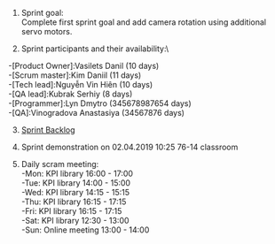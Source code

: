 1. Sprint goal:\
  Complete first sprint goal and add camera rotation using additional servo motors.

2. Sprint participants and their availability:\

  -[Product Owner]:Vasilets Danil (10 days)\
  -[Scrum master]:Kim Daniil (11 days)\
  -[Tech lead]:Nguyễn Vin Hiên (10 days)\
  -[QA lead]:Kubrak Serhiy (8 days)\
  -[Programmer]:Lyn Dmytro (345678987654 days)\
  -[QA]:Vinogradova Anastasiya (34567876 days)

3. [Sprint Backlog](ssilka)

4. Sprint demonstration on 02.04.2019 10:25 76-14 classroom

5. Daily scram meeting:\
-Mon: KPI library 16:00 - 17:00\
-Tue: KPI library 14:00 - 15:00\
-Wed: KPI library 14:15 - 15:15\
-Thu: KPI library 16:15 - 17:15\
-Fri: KPI library 16:15 - 17:15\
-Sat: KPI library 12:30 - 13:00\
-Sun: Online meeting 13:00 - 14:00
